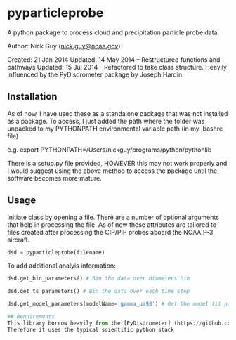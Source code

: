 pyparticleprobe
===============

A python package to process cloud and precipitation particle probe  data.

Author: Nick Guy (nick.guy@noaa.gov)

Created:  21 Jan 2014
Updated:  14 May 2014 – Restructured functions and pathways
Updated:  15 Jul 2014 - Refactored to take class structure.  Heavily influenced by the PyDisdrometer package by Joseph Hardin.

## Installation
As of now, I have used these as a standalone package that was not installed as a package.
To access, I just added the path where the folder was unpacked to my 
PYTHONPATH environmental variable path (in my .bashrc file)

e.g. export PYTHONPATH=/Users/nickguy/programs/python/pythonlib

There is a setup.py file provided, HOWEVER this may not work properly and I would suggest
 using the above method to access the package until the software becomes more mature.
 
## Usage
Initiate class by opening a file.  There are a number of optional arguments that help in processing the file.
As of now these attributes are tailored to files created after processing the CIP/PIP probes aboard the NOAA P-3 aircraft.

```python
dsd = pyparticleprobe(filename)
```

To add additional analyis information:
```python
dsd.get_bin_parameters() # Bin the data over diameters bin

dsd.get_ts_parameters() # Bin the data over each time step

dsd.get_model_parameters(modelName='gamma_ua98') # Get the model fit parameters, default uses gamma model as in Ulbrich and Atlas (1998)

## Requirements
This library borrow heavily from the [PyDisdrometer] (https://github.com/josephhardinee/PyDisdrometer) package.
Therefore it uses the typical scientific python stack

